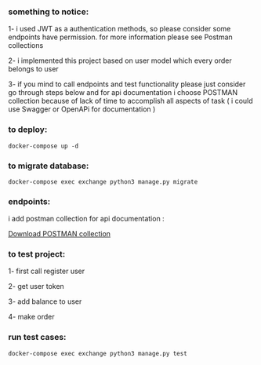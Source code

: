 ### something to notice:
1- i used JWT as a authentication methods, so please consider some endpoints have permission. for more information please see Postman collections

2- i implemented this project based on user model which every order belongs to user

3- if you mind to call endpoints and test functionality please just consider go through steps below and for api documentation i choose POSTMAN collection because of lack of time to accomplish all aspects of task ( i could use Swagger or OpenAPi for documentation )

### to deploy:
```shell
docker-compose up -d
```

### to migrate database:
```shell
docker-compose exec exchange python3 manage.py migrate
```

### endpoints:
i add postman collection for api documentation :


<a id="raw-url" href="https://raw.githubusercontent.com/coci/exchange/master/exchange_postman.json" download="https://raw.githubusercontent.com/coci/exchange/master/exchange_postman.json">Download POSTMAN collection</a>

### to test project:
1- first call register user

2- get user token

3- add balance to user

4- make order


### run test cases:
```shell
docker-compose exec exchange python3 manage.py test
```
